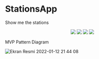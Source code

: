 # StationsApp
Show me the stations


<p align="center">
  
  <img src="https://user-images.githubusercontent.com/96667197/149429697-8b1bf050-e37c-4e4f-a330-ea7a1e50f7dc.png width = 200">
  <img src="https://user-images.githubusercontent.com/96667197/149429713-67c65012-249d-4887-9b46-f4b5c0c84b79.png">
  <img src="https://user-images.githubusercontent.com/96667197/149429733-a0ebe3b3-d8e6-4558-ba33-6ac736ed3fba.png">
  <img src="https://user-images.githubusercontent.com/96667197/149429756-293717dc-07d2-466f-9ee2-ac86c1e68dfd.png">
</p>



MVP Pattern Diagram

![Ekran Resmi 2022-01-12 21 44 08](https://user-images.githubusercontent.com/96667197/149211513-31c9d544-376a-45f2-ab99-aa6df74c100e.png)
